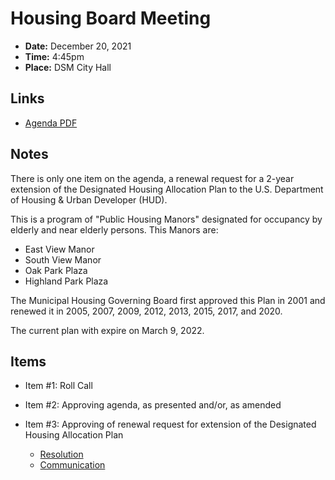 # Housing Board Meeting

- **Date:** December 20, 2021
- **Time:** 4:45pm
- **Place:** DSM City Hall

## Links

- [Agenda PDF](https://councildocs.dsm.city/agendas/mg20211220.pdf?pdf=Housing%20Agendas&t=1639702796988)

## Notes

There is only one item on the agenda, a renewal request for 
a 2-year extension of the Designated Housing Allocation Plan
to the U.S. Department of Housing & Urban Developer (HUD).

This is a program of "Public Housing Manors" 
designated for occupancy by elderly and near elderly persons.
This Manors are:

- East View Manor
- South View Manor
- Oak Park Plaza
- Highland Park Plaza

The Municipal Housing Governing Board 
first approved this Plan in 2001
and renewed it in
2005, 2007, 2009, 2012, 2013, 2015, 2017, and 2020.

The current plan with expire on March 9, 2022.

## Items

- Item #1: Roll Call

- Item #2: Approving agenda, as presented and/or, as amended

- Item #3: Approving of renewal request for extension of the Designated Housing Allocation Plan
    - [Resolution](http://www.dmgov.org/government/CityCouncil/Resolutions/20211220/mhgb1.pdf)
    - [Communication](http://www.dmgov.org/government/CityCouncil/Communications/2021/21-558.pdf)

